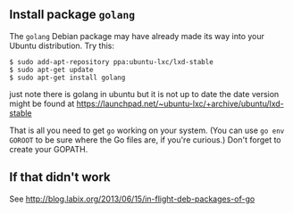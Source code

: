 ## Install package `golang`

The `golang` Debian package may have already made its way into your Ubuntu distribution. Try this:

```
$ sudo add-apt-repository ppa:ubuntu-lxc/lxd-stable
$ sudo apt-get update
$ sudo apt-get install golang
```

just note there is golang in ubuntu but it is not up to date the date version might be found at 
https://launchpad.net/~ubuntu-lxc/+archive/ubuntu/lxd-stable

That is all you need to get `go` working on your system. (You can use `go env GOROOT` to be sure where the Go files are, if you're curious.) Don't forget to create your GOPATH.


## If that didn't work

See http://blog.labix.org/2013/06/15/in-flight-deb-packages-of-go

